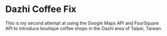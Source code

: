 # Dazhi Coffee Fix

This is my second attempt at using the Google Maps API and FourSquare API to 
introduce boutique coffee shops in the Dazhi area of Taipei, Taiwan.

